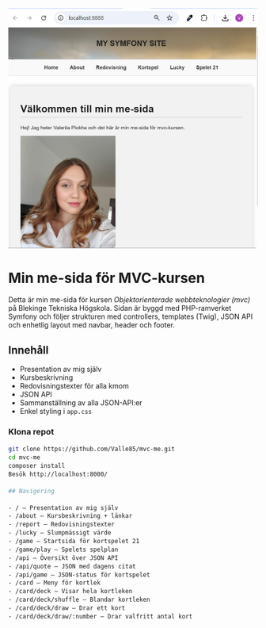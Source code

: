 ![me-sida](public/img/screenshot.png)

# Min me-sida för MVC-kursen

Detta är min me-sida för kursen *Objektorienterade webbteknologier (mvc)* på Blekinge Tekniska Högskola. Sidan är byggd med PHP-ramverket Symfony och följer strukturen med controllers, templates (Twig), JSON API och enhetlig layout med navbar, header och footer.

## Innehåll

- Presentation av mig själv
- Kursbeskrivning
- Redovisningstexter för alla kmom
- JSON API
- Sammanställning av alla JSON-API:er
- Enkel styling i `app.css`


### Klona repot

```bash
git clone https://github.com/Valle85/mvc-me.git
cd mvc-me
composer install
Besök http://localhost:8000/

## Navigering

- / – Presentation av mig själv  
- /about – Kursbeskrivning + länkar  
- /report – Redovisningstexter  
- /lucky – Slumpmässigt värde  
- /game – Startsida för kortspelet 21  
- /game/play – Spelets spelplan  
- /api – Översikt över JSON API  
- /api/quote – JSON med dagens citat  
- /api/game – JSON-status för kortspelet  
- /card – Meny för kortlek  
- /card/deck – Visar hela kortleken  
- /card/deck/shuffle – Blandar kortleken  
- /card/deck/draw – Drar ett kort  
- /card/deck/draw/:number – Drar valfritt antal kort  
